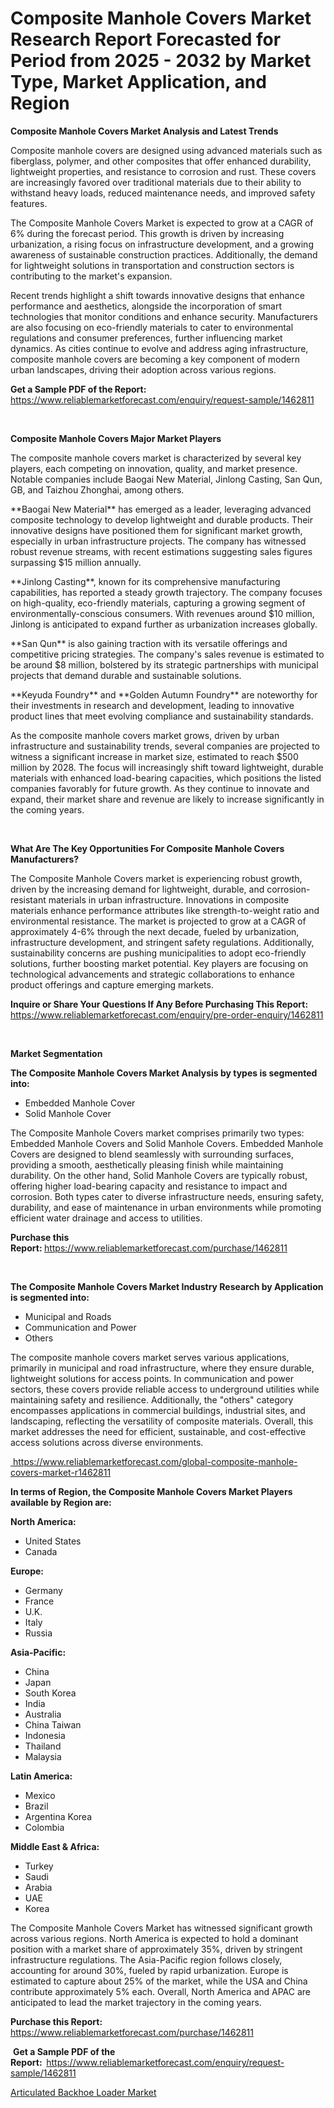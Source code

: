 <p><h1>Composite Manhole Covers Market Research Report Forecasted for Period from 2025 -  2032 by Market Type, Market Application, and Region</h1></p><p><strong>Composite Manhole Covers Market Analysis and Latest Trends</strong></p>
<p><p>Composite manhole covers are designed using advanced materials such as fiberglass, polymer, and other composites that offer enhanced durability, lightweight properties, and resistance to corrosion and rust. These covers are increasingly favored over traditional materials due to their ability to withstand heavy loads, reduced maintenance needs, and improved safety features.</p><p>The Composite Manhole Covers Market is expected to grow at a CAGR of 6% during the forecast period. This growth is driven by increasing urbanization, a rising focus on infrastructure development, and a growing awareness of sustainable construction practices. Additionally, the demand for lightweight solutions in transportation and construction sectors is contributing to the market's expansion.</p><p>Recent trends highlight a shift towards innovative designs that enhance performance and aesthetics, alongside the incorporation of smart technologies that monitor conditions and enhance security. Manufacturers are also focusing on eco-friendly materials to cater to environmental regulations and consumer preferences, further influencing market dynamics. As cities continue to evolve and address aging infrastructure, composite manhole covers are becoming a key component of modern urban landscapes, driving their adoption across various regions.</p></p>
<p><strong>Get a Sample PDF of the Report:&nbsp;</strong> <a href="https://www.reliablemarketforecast.com/enquiry/request-sample/1462811?utm_campaign=1144&utm_medium=2&utm_source=Github&utm_content=ia&utm_term=18022025&utm_id=composite-manhole-covers">https://www.reliablemarketforecast.com/enquiry/request-sample/1462811</a></p>
<p>&nbsp;</p>
<p><strong>Composite Manhole Covers Major Market Players</strong></p>
<p><p>The composite manhole covers market is characterized by several key players, each competing on innovation, quality, and market presence. Notable companies include Baogai New Material, Jinlong Casting, San Qun, GB, and Taizhou Zhonghai, among others.</p><p>**Baogai New Material** has emerged as a leader, leveraging advanced composite technology to develop lightweight and durable products. Their innovative designs have positioned them for significant market growth, especially in urban infrastructure projects. The company has witnessed robust revenue streams, with recent estimations suggesting sales figures surpassing $15 million annually.</p><p>**Jinlong Casting**, known for its comprehensive manufacturing capabilities, has reported a steady growth trajectory. The company focuses on high-quality, eco-friendly materials, capturing a growing segment of environmentally-conscious consumers. With revenues around $10 million, Jinlong is anticipated to expand further as urbanization increases globally.</p><p>**San Qun** is also gaining traction with its versatile offerings and competitive pricing strategies. The company's sales revenue is estimated to be around $8 million, bolstered by its strategic partnerships with municipal projects that demand durable and sustainable solutions. </p><p>**Keyuda Foundry** and **Golden Autumn Foundry** are noteworthy for their investments in research and development, leading to innovative product lines that meet evolving compliance and sustainability standards. </p><p>As the composite manhole covers market grows, driven by urban infrastructure and sustainability trends, several companies are projected to witness a significant increase in market size, estimated to reach $500 million by 2028. The focus will increasingly shift toward lightweight, durable materials with enhanced load-bearing capacities, which positions the listed companies favorably for future growth. As they continue to innovate and expand, their market share and revenue are likely to increase significantly in the coming years.</p></p>
<p>&nbsp;</p>
<p><strong>What Are The Key Opportunities For Composite Manhole Covers Manufacturers?</strong></p>
<p><p>The Composite Manhole Covers market is experiencing robust growth, driven by the increasing demand for lightweight, durable, and corrosion-resistant materials in urban infrastructure. Innovations in composite materials enhance performance attributes like strength-to-weight ratio and environmental resistance. The market is projected to grow at a CAGR of approximately 4-6% through the next decade, fueled by urbanization, infrastructure development, and stringent safety regulations. Additionally, sustainability concerns are pushing municipalities to adopt eco-friendly solutions, further boosting market potential. Key players are focusing on technological advancements and strategic collaborations to enhance product offerings and capture emerging markets.</p></p>
<p><strong>Inquire or Share Your Questions If Any Before Purchasing This Report:</strong> <a href="https://www.reliablemarketforecast.com/enquiry/pre-order-enquiry/1462811?utm_campaign=1144&utm_medium=2&utm_source=Github&utm_content=ia&utm_term=18022025&utm_id=composite-manhole-covers">https://www.reliablemarketforecast.com/enquiry/pre-order-enquiry/1462811</a></p>
<p>&nbsp;</p>
<p><strong>Market Segmentation</strong></p>
<p><strong>The Composite Manhole Covers Market Analysis by types is segmented into:</strong></p>
<p><ul><li>Embedded Manhole Cover</li><li>Solid Manhole Cover</li></ul></p>
<p><p>The Composite Manhole Covers market comprises primarily two types: Embedded Manhole Covers and Solid Manhole Covers. Embedded Manhole Covers are designed to blend seamlessly with surrounding surfaces, providing a smooth, aesthetically pleasing finish while maintaining durability. On the other hand, Solid Manhole Covers are typically robust, offering higher load-bearing capacity and resistance to impact and corrosion. Both types cater to diverse infrastructure needs, ensuring safety, durability, and ease of maintenance in urban environments while promoting efficient water drainage and access to utilities.</p></p>
<p><strong>Purchase this Report:&nbsp;</strong><a href="https://www.reliablemarketforecast.com/purchase/1462811?utm_campaign=1144&utm_medium=2&utm_source=Github&utm_content=ia&utm_term=18022025&utm_id=composite-manhole-covers">https://www.reliablemarketforecast.com/purchase/1462811</a></p>
<p>&nbsp;</p>
<p><strong>The Composite Manhole Covers Market Industry Research by Application is segmented into:</strong></p>
<p><ul><li>Municipal and Roads</li><li>Communication and Power</li><li>Others</li></ul></p>
<p><p>The composite manhole covers market serves various applications, primarily in municipal and road infrastructure, where they ensure durable, lightweight solutions for access points. In communication and power sectors, these covers provide reliable access to underground utilities while maintaining safety and resilience. Additionally, the "others" category encompasses applications in commercial buildings, industrial sites, and landscaping, reflecting the versatility of composite materials. Overall, this market addresses the need for efficient, sustainable, and cost-effective access solutions across diverse environments.</p></p>
<p><a href="https://www.reliablemarketforecast.com/global-composite-manhole-covers-market-r1462811?utm_campaign=1144&utm_medium=2&utm_source=Github&utm_content=ia&utm_term=18022025&utm_id=composite-manhole-covers">&nbsp;https://www.reliablemarketforecast.com/global-composite-manhole-covers-market-r1462811</a></p>
<p><strong>In terms of Region, the Composite Manhole Covers Market Players available by Region are:</strong></p>
<p>
    <p> <strong> North America: </strong>
        <ul>
            <li>United States</li>
            <li>Canada</li>
        </ul>
        </p> 
    <p> <strong> Europe: </strong>
        <ul>
            <li>Germany</li>
            <li>France</li>
            <li>U.K.</li>
            <li>Italy</li>
            <li>Russia</li>
        </ul>
        </p> 
    <p> <strong> Asia-Pacific: </strong>
        <ul>
            <li>China</li>
            <li>Japan</li>
            <li>South Korea</li>
            <li>India</li>
            <li>Australia</li>
            <li>China Taiwan</li>
            <li>Indonesia</li>
            <li>Thailand</li>
            <li>Malaysia</li>
        </ul>
        </p> 
    <p> <strong> Latin America: </strong>
        <ul>
            <li>Mexico</li>
            <li>Brazil</li>
            <li>Argentina Korea</li>
            <li>Colombia</li>
        </ul>
        </p> 
    <p> <strong> Middle East & Africa: </strong>
        <ul>
            <li>Turkey</li>
            <li>Saudi</li>
            <li>Arabia</li>
            <li>UAE</li>
            <li>Korea</li>
        </ul>
    </p>
    </p>
<p><p>The Composite Manhole Covers Market has witnessed significant growth across various regions. North America is expected to hold a dominant position with a market share of approximately 35%, driven by stringent infrastructure regulations. The Asia-Pacific region follows closely, accounting for around 30%, fueled by rapid urbanization. Europe is estimated to capture about 25% of the market, while the USA and China contribute approximately 5% each. Overall, North America and APAC are anticipated to lead the market trajectory in the coming years.</p></p>
<p><strong>Purchase this Report: </strong><a href="https://www.reliablemarketforecast.com/purchase/1462811?utm_campaign=1144&utm_medium=2&utm_source=Github&utm_content=ia&utm_term=18022025&utm_id=composite-manhole-covers">https://www.reliablemarketforecast.com/purchase/1462811</a></p>
<p>&nbsp;<strong>Get a Sample PDF of the Report:&nbsp;&nbsp;</strong><a href="https://www.reliablemarketforecast.com/enquiry/request-sample/1462811?utm_campaign=1144&utm_medium=2&utm_source=Github&utm_content=ia&utm_term=18022025&utm_id=composite-manhole-covers">https://www.reliablemarketforecast.com/enquiry/request-sample/1462811</a></p>
<p><strong></strong></p>
<p><p><a href="https://github.com/mabutironaldo/Market-Research-Report-List-7/blob/main/articulated-backhoe-loader-market.md?utm_campaign=1144&utm_medium=2&utm_source=Github&utm_content=ia&utm_term=18022025&utm_id=composite-manhole-covers">Articulated Backhoe Loader Market</a></p></p>